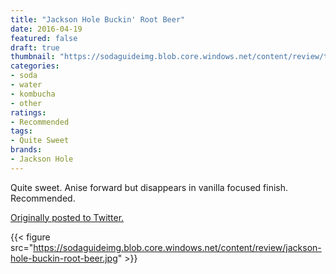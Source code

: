 ```yaml
---
title: "Jackson Hole Buckin' Root Beer"
date: 2016-04-19
featured: false
draft: true
thumbnail: "https://sodaguideimg.blob.core.windows.net/content/review/thumbs/jackson-hole-buckin-root-beer.jpg"
categories:
- soda
- water
- kombucha
- other
ratings:
- Recommended
tags:
- Quite Sweet
brands:
- Jackson Hole
---
```


Quite sweet. Anise forward but disappears in vanilla focused finish. Recommended.

[Originally posted to Twitter.](https://twitter.com/Cavorter/status/722583470191415298)

{{< figure src="https://sodaguideimg.blob.core.windows.net/content/review/jackson-hole-buckin-root-beer.jpg" >}}

